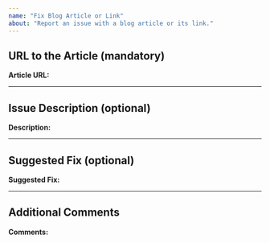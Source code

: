 ```yaml
---
name: "Fix Blog Article or Link"
about: "Report an issue with a blog article or its link."
---
```


<!--
  Please ensure the following before submitting this issue:

  - Verify that the URL provided is valid and accessible.
  - Clearly describe the issue with the article or link to help us address it efficiently.
-->

## URL to the Article (mandatory)

**Article URL:**  
<!-- Provide the URL to the blog article with the issue. Example: https://schmitt-nieto.com/blog/azure-stack-hci-azure-virtual-desktop/ -->

---

## Issue Description (optional)

**Description:**  
<!-- Describe the issue with the article or link. Examples: typo, broken link, outdated information, etc. -->

---

## Suggested Fix (optional)

**Suggested Fix:**  
<!-- Provide your suggestion to correct the issue, if possible. Example: correct text, updated link, etc. -->

---

## Additional Comments

**Comments:**  
<!-- Add any other relevant information or context. -->
